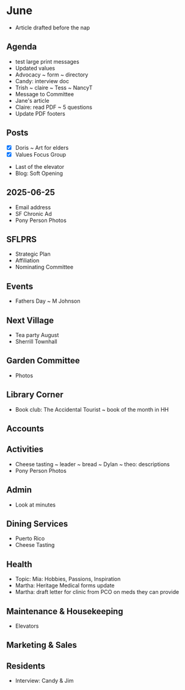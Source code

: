 # June

* Article drafted before the nap

## Agenda

* test large print messages
* Updated values
* Advocacy ~ form ~ directory
* Candy: interview doc
* Trish ~ claire ~ Tess ~ NancyT
* Message to Committee
* Jane's article
* Claire: read PDF ~ 5 questions
* Update PDF footers


## Posts

* [x] Doris ~ Art for elders
* [x] Values Focus Group
* Last of the elevator
* Blog: Soft Opening


## 2025-06-25

* Email address
* SF Chronic Ad
* Pony Person Photos

## SFLPRS

* Strategic Plan
* Affiliation
* Nominating Committee

## Events

* Fathers Day ~ M Johnson

## Next Village

* Tea party August
* Sherrill Townhall

## Garden Committee

* Photos

## Library Corner

* Book club: The Accidental Tourist ~ book of the month in HH

## Accounts

## Activities

* Cheese tasting ~ leader ~ bread ~ Dylan ~ theo: descriptions
* Pony Person Photos

## Admin

* Look at minutes

## Dining Services

* Puerto Rico
* Cheese Tasting

## Health

* Topic: Mia: Hobbies, Passions, Inspiration
* Martha: Heritage Medical forms update
* Martha: draft letter for clinic from PCO on meds they can provide

## Maintenance & Housekeeping

* Elevators

## Marketing & Sales



## Residents

* Interview: Candy & Jim
